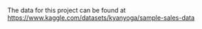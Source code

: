 The data for this project can be found at https://www.kaggle.com/datasets/kyanyoga/sample-sales-data
